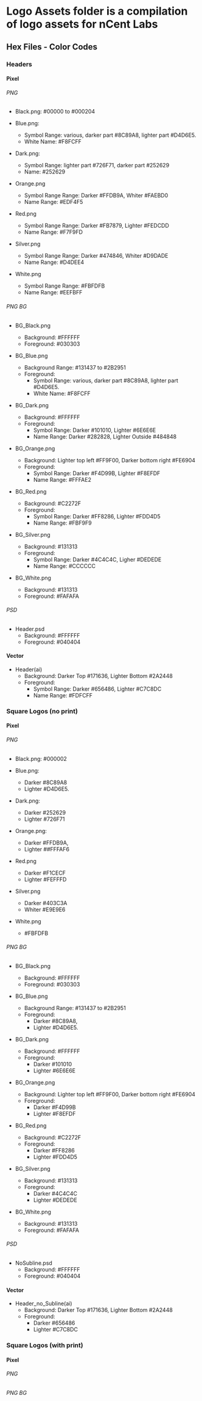 # Logo Assets folder is a compilation of logo assets for nCent Labs

## Hex Files - Color Codes 

### Headers

#### Pixel

###### PNG 
* Black.png: #00000 to #000204 

* Blue.png: 
    * Symbol Range: various, darker part #8C89A8, lighter part #D4D6E5.
    * White Name: #F8FCFF

* Dark.png: 
    * Symbol Range: lighter part #726F71, darker part #252629 
    * Name: #252629

* Orange.png
    * Symbol Range Range: Darker #FFDB9A, Whiter #FAEBD0
    * Name Range: #EDF4F5

* Red.png
    * Symbol Range Range: Darker #FB7879, Lighter #FEDCDD 
    * Name Range: #F7F9FD

* Silver.png
    * Symbol Range Range: Darker #474846, Whiter #D9DADE
    * Name Range: #D4DEE4

* White.png
    * Symbol Range Range: #FBFDFB
    * Name Range: #EEFBFF

###### PNG BG
* BG_Black.png
    * Background: #FFFFFF
    * Foreground: #030303

* BG_Blue.png
    * Background Range: #131437 to #2B2951
    * Foreground:
        * Symbol Range: various, darker part #8C89A8, lighter part #D4D6E5.
        * White Name: #F8FCFF

* BG_Dark.png
    * Background: #FFFFFF
    * Foreground:
        * Symbol Range: Darker #101010, Lighter #6E6E6E
        * Name Range: Darker #282828, Lighter Outside #484848

* BG_Orange.png
    * Background: Lighter top left #FF9F00, Darker bottom right #FE6904
    * Foreground:
        * Symbol Range: Darker #F4D99B, Lighter #F8EFDF
        * Name Range: #FFFAE2

* BG_Red.png
    * Background: #C2272F
    * Foreground:
        * Symbol Range: Darker #FF8286, Lighter #FDD4D5
        * Name Range: #FBF9F9

* BG_Silver.png
    * Background: #131313
    * Foreground:
        * Symbol Range: Darker #4C4C4C, Ligher #DEDEDE
        * Name Range: #CCCCCC

* BG_White.png
    * Background: #131313
    * Foreground: #FAFAFA

###### PSD
* Header.psd
    * Background: #FFFFFF
    * Foreground: #040404

#### Vector
* Header(ai)
    * Background: Darker Top #171636, Lighter Bottom #2A2448
    * Foreground:
        * Symbol Range: Darker #656486, Lighter #C7C8DC
        * Name Range: #FDFCFF

### Square Logos (no print)

#### Pixel

###### PNG 
* Black.png: #000002

* Blue.png: 
    * Darker #8C89A8 
    * Lighter #D4D6E5.

* Dark.png: 
    * Darker #252629
    * Lighter #726F71
    
* Orange.png:
    * Darker #FFDB9A, 
    * Lighter ##FFFAF6

* Red.png
    * Darker #F1CECF
    * Lighter #FEFFFD 

* Silver.png
    * Darker #403C3A
    * Whiter #E9E9E6

* White.png
    * #FBFDFB

###### PNG BG
* BG_Black.png
    * Background: #FFFFFF
    * Foreground: #030303

* BG_Blue.png
    * Background Range: #131437 to #2B2951
    * Foreground:
        * Darker #8C89A8,
        * Lighter #D4D6E5.

* BG_Dark.png
    * Background: #FFFFFF
    * Foreground:
        * Darker #101010
        * Lighter #6E6E6E

* BG_Orange.png
    * Background: Lighter top left #FF9F00, Darker bottom right #FE6904
    * Foreground:
        * Darker #F4D99B
        * Lighter #F8EFDF

* BG_Red.png
    * Background: #C2272F
    * Foreground:
        * Darker #FF8286
        * Lighter #FDD4D5

* BG_Silver.png
    * Background: #131313
    * Foreground:
        * Darker #4C4C4C
        * Lighter #DEDEDE

* BG_White.png
    * Background: #131313
    * Foreground: #FAFAFA

###### PSD
* NoSubline.psd
    * Background: #FFFFFF
    * Foreground: #040404

#### Vector
* Header_no_Subline(ai)
    * Background: Darker Top #171636, Lighter Bottom #2A2448
    * Foreground:
        * Darker #656486
        * Lighter #C7C8DC

### Square Logos (with print)

#### Pixel

###### PNG 

###### PNG BG





